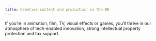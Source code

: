 ```yaml
---
title: Creative content and production in the UK
---
```


If you’re in animation, film, TV, visual effects or games, you’ll thrive in our atmosphere of tech-enabled innovation, strong intellectual property protection and tax support.
